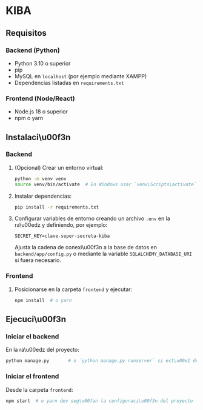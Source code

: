 # KIBA

## Requisitos

### Backend (Python)
- Python 3.10 o superior
- pip
- MySQL en `localhost` (por ejemplo mediante XAMPP)
- Dependencias listadas en `requirements.txt`

### Frontend (Node/React)
- Node.js 18 o superior
- npm o yarn

## Instalaci\u00f3n

### Backend
1. (Opcional) Crear un entorno virtual:
   ```bash
   python -m venv venv
   source venv/bin/activate  # En Windows usar `venv\Scripts\activate`
   ```
2. Instalar dependencias:
   ```bash
   pip install -r requirements.txt
   ```
3. Configurar variables de entorno creando un archivo `.env` en la ra\u00edz y definiendo, por ejemplo:
   ```
   SECRET_KEY=clave-super-secreta-kiba
   ```
   Ajusta la cadena de conexi\u00f3n a la base de datos en `backend/app/config.py` o mediante la variable `SQLALCHEMY_DATABASE_URI` si fuera necesario.

### Frontend
1. Posicionarse en la carpeta `frontend` y ejecutar:
   ```bash
   npm install  # o yarn
   ```

## Ejecuci\u00f3n

### Iniciar el backend
En la ra\u00edz del proyecto:
```bash
python manage.py       # o `python manage.py runserver` si est\u00e1 definido
```

### Iniciar el frontend
Desde la carpeta `frontend`:
```bash
npm start  # o yarn dev seg\u00fan la configuraci\u00f3n del proyecto
```
